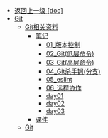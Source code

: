 - [返回上一级 [doc]](doc/)
- [Git](doc/Git/)
  - [Git相关资料](doc/Git/Git相关资料/)
    - [笔记](doc/Git/Git相关资料/笔记/)
      - [01_版本控制](doc/Git/Git相关资料/笔记/01_版本控制.md)
      - [02_Git(低层命令)](doc/Git/Git相关资料/笔记/02_Git(低层命令).md)
      - [03_Git(高层命令)](doc/Git/Git相关资料/笔记/03_Git(高层命令).md)
      - [04_Git杀手锏(分支)](doc/Git/Git相关资料/笔记/04_Git杀手锏(分支).md)
      - [05_eslint](doc/Git/Git相关资料/笔记/05_eslint.md)
      - [06_远程协作](doc/Git/Git相关资料/笔记/06_远程协作.md)
      - [day01](doc/Git/Git相关资料/笔记/day01.md)
      - [day02](doc/Git/Git相关资料/笔记/day02.md)
      - [day03](doc/Git/Git相关资料/笔记/day03.md)
    - [课件](doc/Git/Git相关资料/课件/)
  - [Git](doc/Git/Git.md)
